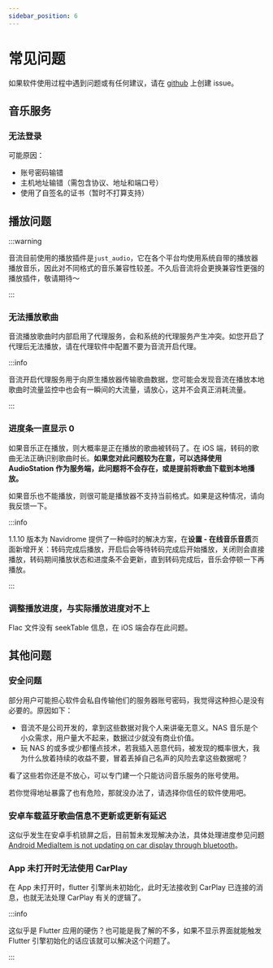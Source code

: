 ```yaml
---
sidebar_position: 6
---
```


# 常见问题

如果软件使用过程中遇到问题或有任何建议，请在 [github](https://github.com/gitbobobo/StreamMusic) 上创建 issue。

## 音乐服务

### 无法登录

可能原因：

- 账号密码输错
- 主机地址输错（需包含协议、地址和端口号）
- 使用了自签名的证书（暂时不打算支持）

## 播放问题

:::warning

音流目前使用的播放插件是`just_audio`，它在各个平台均使用系统自带的播放器播放音乐，因此对不同格式的音乐兼容性较差。不久后音流将会更换兼容性更强的播放插件，敬请期待～

:::

### 无法播放歌曲

音流播放歌曲时内部启用了代理服务，会和系统的代理服务产生冲突。如您开启了代理后无法播放，请在代理软件中配置不要为音流开启代理。

:::info

音流开启代理服务用于向原生播放器传输歌曲数据，您可能会发现音流在播放本地歌曲时流量监控中也会有一瞬间的大流量，请放心，这并不会真正消耗流量。

:::

### 进度条一直显示 0

如果音乐正在播放，则大概率是正在播放的歌曲被转码了。在 iOS 端，转码的歌曲无法正确识别歌曲时长。**如果您对此问题较为在意，可以选择使用 AudioStation 作为服务端，此问题将不会存在，或是提前将歌曲下载到本地播放。**

如果音乐也不能播放，则很可能是播放器不支持当前格式。如果是这种情况，请向我反馈一下。

:::info

1.1.10 版本为 Navidrome 提供了一种临时的解决方案，在**设置 - 在线音乐音质**页面新增开关：转码完成后播放，开启后会等待转码完成后开始播放，关闭则会直接播放，转码期间播放状态和进度条不会更新，直到转码完成后，音乐会停顿一下再播放。

:::

### 调整播放进度，与实际播放进度对不上

Flac 文件没有 seekTable 信息，在 iOS 端会存在此问题。

## 其他问题

### 安全问题

部分用户可能担心软件会私自传输他们的服务器账号密码，我觉得这种担心是没有必要的。原因如下：

- 音流不是公司开发的，拿到这些数据对我个人来讲毫无意义。NAS 音乐是个小众需求，用户量大不起来，数据过少就没有商业价值。
- 玩 NAS 的或多或少都懂点技术，若我插入恶意代码，被发现的概率很大，我为什么放着持续的收益不要，冒着丢掉自己名声的风险去拿这些数据呢？

看了这些若你还是不放心，可以专门建一个只能访问音乐服务的账号使用。

若你觉得地址暴露了也有危险，那就没办法了，请选择你信任的软件使用吧。

### 安卓车载蓝牙歌曲信息不更新或更新有延迟

这似乎发生在安卓手机锁屏之后，目前暂未发现解决办法，具体处理进度参见问题 [Android MediaItem is not updating on car display through bluetooth](https://github.com/ryanheise/audio_service/issues/908)。

### App 未打开时无法使用 CarPlay

在 App 未打开时，flutter 引擎尚未初始化，此时无法接收到 CarPlay 已连接的消息，也就无法处理 CarPlay 有关的逻辑了。

:::info

这似乎是 Flutter 应用的硬伤？也可能是我了解的不多，如果不显示界面就能触发 Flutter 引擎初始化的话应该就可以解决这个问题了。

:::